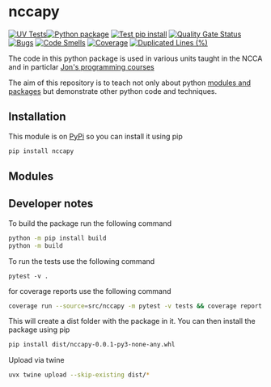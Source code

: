 # nccapy


[![UV Tests](https://github.com/NCCA/nccapy/actions/workflows/uv.yml/badge.svg)](https://github.com/NCCA/nccapy/actions/workflows/uv.yml)[![Python package](https://github.com/NCCA/nccapy/actions/workflows/python-package.yml/badge.svg)](https://github.com/NCCA/nccapy/actions/workflows/python-package.yml) [![Test pip install](https://github.com/NCCA/nccapy/actions/workflows/test-pip.yml/badge.svg)](https://github.com/NCCA/nccapy/actions/workflows/test-pip.yml) [![Quality Gate Status](https://sonarcloud.io/api/project_badges/measure?project=NCCA_nccapy&metric=alert_status)](https://sonarcloud.io/summary/new_code?id=NCCA_nccapy) [![Bugs](https://sonarcloud.io/api/project_badges/measure?project=NCCA_nccapy&metric=bugs)](https://sonarcloud.io/summary/new_code?id=NCCA_nccapy) [![Code Smells](https://sonarcloud.io/api/project_badges/measure?project=NCCA_nccapy&metric=code_smells)](https://sonarcloud.io/summary/new_code?id=NCCA_nccapy) [![Coverage](https://sonarcloud.io/api/project_badges/measure?project=NCCA_nccapy&metric=coverage)](https://sonarcloud.io/summary/new_code?id=NCCA_nccapy) [![Duplicated Lines (%)](https://sonarcloud.io/api/project_badges/measure?project=NCCA_nccapy&metric=duplicated_lines_density)](https://sonarcloud.io/summary/new_code?id=NCCA_nccapy)

The code in this python package is used in various units taught in the NCCA and in particlar [Jon's programming courses](https://nccastaff.bournemouth.ac.uk/jmacey/)

The aim of this repository is to teach not only about python [modules and packages](https://docs.python.org/3/tutorial/modules.html) but demonstrate other python code and techniques.

## Installation

This module is on [PyPi](https://pypi.org/project/nccapy/) so you can install it using pip

```bash
pip install nccapy
```



## Modules


## Developer notes

To build the package run the following command

```bash
python -m pip install build
python -m build
```

To run the tests use the following command

```
pytest -v .
```

for coverage reports use the following command

```bash
coverage run --source=src/nccapy -m pytest -v tests && coverage report -m
```

This will create a dist folder with the package in it. You can then install the package using pip

```bash
pip install dist/nccapy-0.0.1-py3-none-any.whl
```


Upload via twine

```bash
uvx twine upload --skip-existing dist/*
```
